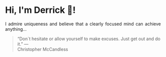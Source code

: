 # Hi, I'm Derrick 👋!
<p align="justify">I admire uniqueness and believe that a clearly focused mind can achieve anything...</p> 
<!-- #quote-start -->
<blockquote>&ldquo;Don´t hesitate or allow yourself to make excuses. Just get out and do it.&rdquo; &mdash; <footer>Christopher McCandless</footer></blockquote>
<!-- #quote-end -->
